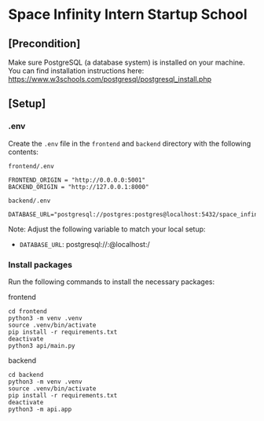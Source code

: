 # Space Infinity Intern Startup School

## [Precondition]
Make sure PostgreSQL (a database system) is installed on your machine. You can find installation instructions here:
https://www.w3schools.com/postgresql/postgresql_install.php



## [Setup]
### .env

Create the `.env` file in the `frontend` and `backend` directory with the following contents:

`frontend/.env`
```
FRONTEND_ORIGIN = "http://0.0.0.0:5001"
BACKEND_ORIGIN = "http://127.0.0.1:8000"
```

`backend/.env`
```
DATABASE_URL="postgresql://postgres:postgres@localhost:5432/space_infinity_intern_startup_school"
```

Note: Adjust the following variable to match your local setup:
- `DATABASE_URL`: postgresql://<user>:<password>@localhost:<port>/<dbname>


### Install packages

Run the following commands to install the necessary packages:

frontend
```
cd frontend
python3 -m venv .venv
source .venv/bin/activate
pip install -r requirements.txt
deactivate
python3 api/main.py
```

backend
```
cd backend
python3 -m venv .venv
source .venv/bin/activate
pip install -r requirements.txt
deactivate
python3 -m api.app
```
